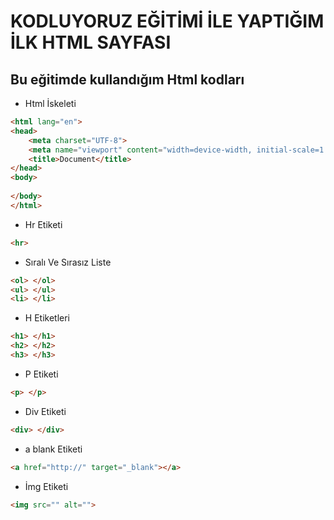 # KODLUYORUZ EĞİTİMİ İLE YAPTIĞIM İLK HTML SAYFASI
## Bu eğitimde kullandığım Html kodları
* Html İskeleti
``` html
<html lang="en">
<head>
    <meta charset="UTF-8">
    <meta name="viewport" content="width=device-width, initial-scale=1.0">
    <title>Document</title>
</head>
<body>
    
</body>
</html>
```
* Hr Etiketi
``` html
<hr>
```
* Sıralı Ve Sırasız Liste
 ``` html
<ol> </ol>
<ul> </ul>
<li> </li>
 ```
* H Etiketleri
 ``` html
 <h1> </h1>
 <h2> </h2>
 <h3> </h3>
 ```
* P Etiketi
 ``` html
 <p> </p>
 ```
* Div Etiketi
 ``` html
 <div> </div>
 ```
* a blank Etiketi
 ``` html
 <a href="http://" target="_blank"></a>
 ```
* İmg Etiketi
 ``` html
<img src="" alt="">
 ```



